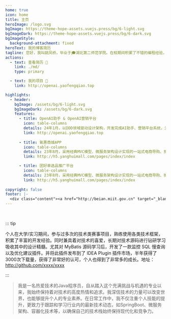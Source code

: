 ```yaml
---
home: true
icon: home
title: 主页
heroImage: /logo.svg
bgImage: https://theme-hope-assets.vuejs.press/bg/6-light.svg
bgImageDark: https://theme-hope-assets.vuejs.press/bg/6-dark.svg
bgImageStyle:
  background-attachment: fixed
heroText: 我的博客简历
tagline: 您好，我叫姚凤桥，毕业于🎓湖北第二师范学院。在校期间积累了不错的编程经验，可熟练运用主流分布式技术栈，独立开发项目。
actions:
  - text: 查看简历 👣
    link: ./md/
    type: primary

  - text: 我的项目 💐
    link: http://openai.yaofengqiao.top

highlights:
  - header: 
    bgImage: /assets/bg/6-light.svg
    bgImageDark: /assets/bg/6-dark.svg
    features:
      - title: OpenAI助手 & OpenAI营销平台 
        icon: table-columns
        details: 24年1月，以DDD领域驱动设计架构，开发完成AI助手、营销平台系统，为日常开发提效的同时，增加了系统可玩性。
        link: http://openai.yaofengqiao.top
        
      - title: 氧惠商城APP
        icon: table-columns
        details: 23年8月，采用经典MVC模型、微服务架构设计实现的一站式电商导购、推广平台，包括了APP、H5、小程序、公众号，为用户购物省的更多。
        link: http://h5.yanghuimall.com/pages/index/index

      - title: 团好单选品推广平台
        icon: table-columns
        details: 23年8月，采用经典MVC模型、微服务架构设计实现的一站式电商导购、推广平台，包括了APP、H5、小程序、公众号，为用户购物省的更多。
        link: http://h5.yanghuimall.com/pages/index/index
  
copyright: false
footer: |-
  <div class="content"><a href="http://beian.miit.gov.cn" target="_blank">京ICP备1903****号</a> | MIT 协议, 版权所有 © 2024 姚凤桥，All rights reserved.</div>
---
```


<br/>

::: tip

个人在大学/实习期间，参与过多次的技术类赛事项目，熟练使用各类技术框架，积累了丰富的开发经验。同时兼具着对技术的喜爱，长期对技术源码进行钻研学习吸收其中的设计精髓。尤其对 MyBatis 源码学习后，开发了一款监控 SQL 慢查询以及优化建议插件。并将此插件发布到了 IDEA Plugin 插件市场，半年获得了3000次下载量，获得了非常好的认可，个人也得到了非常多的成长。地址：http://github.com/xxxx/xxxx

:::

>我是一名热爱技术的Java程序员，自从踏入这个充满挑战与机遇的专业以来，我始终保持着对技术的高度热情和追求。我深信技术的力量可以改变世界，也能够提升个人的专业素养。在日常工作中，我不仅注重个人技能的提升，更致力于跟踪和学习行业内的最新技术动态，如SpringBoot、微服务架构、容器化技术等，以确保自己的技术栈始终保持现代化和竞争力。